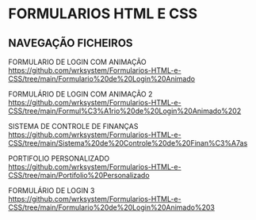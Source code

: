 #  FORMULARIOS HTML E CSS

## NAVEGAÇÃO FICHEIROS

FORMULARIO DE LOGIN COM ANIMAÇÃO<br>
https://github.com/wrksystem/Formularios-HTML-e-CSS/tree/main/Formulario%20de%20Login%20Animado

FORMULÁRIO DE LOGIN COM ANIMAÇÃO 2<br>
https://github.com/wrksystem/Formularios-HTML-e-CSS/tree/main/Formul%C3%A1rio%20de%20Login%20Animado%202

SISTEMA DE CONTROLE DE FINANÇAS<br>
https://github.com/wrksystem/Formularios-HTML-e-CSS/tree/main/Sistema%20de%20Controle%20de%20Finan%C3%A7as

PORTIFOLIO PERSONALIZADO<br>
https://github.com/wrksystem/Formularios-HTML-e-CSS/tree/main/Portifolio%20Personalizado

FORMULÁRIO DE LOGIN 3<br>
https://github.com/wrksystem/Formularios-HTML-e-CSS/tree/main/Formulario%20de%20Login%20Animado%203
